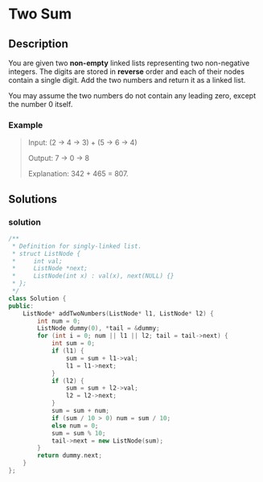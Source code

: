 # Two Sum
## Description
You are given two **non-empty** linked lists representing two non-negative integers. The digits are stored in **reverse** order and each of their nodes contain a single digit. Add the two numbers and return it as a linked list.

You may assume the two numbers do not contain any leading zero, except the number 0 itself.
### Example
>Input: (2 -> 4 -> 3) + (5 -> 6 -> 4)
>
>Output: 7 -> 0 -> 8
>
>Explanation: 342 + 465 = 807.
## Solutions
### solution
```cpp
/**
 * Definition for singly-linked list.
 * struct ListNode {
 *     int val;
 *     ListNode *next;
 *     ListNode(int x) : val(x), next(NULL) {}
 * };
 */
class Solution {
public:
    ListNode* addTwoNumbers(ListNode* l1, ListNode* l2) {
        int num = 0;
        ListNode dummy(0), *tail = &dummy;
        for (int i = 0; num || l1 || l2; tail = tail->next) {
            int sum = 0;
            if (l1) {
                sum = sum + l1->val;
                l1 = l1->next;
            }
            if (l2) {
                sum = sum + l2->val;
                l2 = l2->next;
            }
            sum = sum + num;
            if (sum / 10 > 0) num = sum / 10;
            else num = 0;
            sum = sum % 10;
            tail->next = new ListNode(sum);
        }
        return dummy.next;
    }
};
```